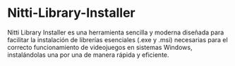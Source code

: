 # Nitti-Library-Installer
Nitti Library Installer es una herramienta sencilla y moderna diseñada para facilitar la instalación de librerías esenciales (.exe y .msi) necesarias para el correcto funcionamiento de videojuegos en sistemas Windows, instalándolas una por una de manera rápida y eficiente.
